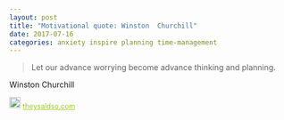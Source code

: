 ```yaml
---
layout: post
title: "Motivational quote: Winston  Churchill"
date: 2017-07-16
categories: anxiety inspire planning time-management
---
```

> Let our advance worrying become advance thinking and planning.

Winston  Churchill

<span style="z-index:50;font-size:0.9em;"><img src="https://theysaidso.com/branding/theysaidso.png" height="20" width="20" alt="theysaidso.com"/><a href="https://theysaidso.com" title="Powered by quotes from theysaidso.com" style="color: #9fcc25; margin-left: 4px; vertical-align: middle;">theysaidso.com</a></span>
